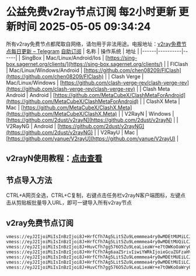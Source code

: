 # 公益免费v2ray节点订阅 每2小时更新 更新时间 2025-05-05 09:34:24
所有v2ray免费节点都爬取自网络，请勿用于非法用途。电报地址：[v2ray免费节点每日更新 – Telegram](https://t.me/just_do_chat) 
[自助订阅](https://share.colors.nyc.mn/)
| 名称 | 操作系统 | 地址 |
|------|----------|------|
| SingBox | Mac/Linux/Android/Ios | [https://sing-box.sagernet.org/clients/](https://sing-box.sagernet.org/clients/) |
| FlClash | Mac/Linux/Windows/Android | [https://github.com/chen08209/FlClash](https://github.com/chen08209/FlClash) |
| Clash Verge | Mac/Linux/Windows | [https://github.com/clash-verge-rev/clash-verge-rev](https://github.com/clash-verge-rev/clash-verge-rev) |
| Clash Meta Android | Android | [https://github.com/MetaCubeX/ClashMetaForAndroid](https://github.com/MetaCubeX/ClashMetaForAndroid) |
| ClashX Meta | Mac | [https://github.com/MetaCubeX/ClashX.Meta](https://github.com/MetaCubeX/ClashX.Meta) |
| V2RayN | Windows | [https://github.com/2dust/v2rayN](https://github.com/2dust/v2rayN) |
| V2RayNG | Android | [https://github.com/2dust/v2rayNG](https://github.com/2dust/v2rayNG) |
| V2RayU | Mac | [https://github.com/yanue/V2rayU](https://github.com/yanue/V2rayU) |
## v2rayN使用教程：[点击查看](https://blog.colors.nyc.mn/posts/how-to-use-v2rayn//)
## 节点导入方法
CTRL+A网页全选，CTRL+C复制，右键点击任务栏v2rayN客户端图标，左键点击从剪贴板批量导入URL，即可一键导入所有v2ray节点  
## v2ray免费节点订阅  
``` 
vmess://eyJ2IjoiMiIsInBzIjoi8J+HrfCfh7Ag5Lit5Zu9Lemmmea4ry0wMDEtMUMiLCJhZGQiOiIyMTIuMTkyLjEyLjE1NCIsInBvcnQiOiIyMzAzMyIsInR5cGUiOiJub25lIiwiaWQiOiIwNjhhNjE1NC0xYWNlLTQ4YTktYjAwNC01MDRlZTAxNDQwYWQiLCJhaWQiOiIwIiwibmV0Ijoid3MiLCJwYXRoIjoiLyIsImhvc3QiOiIiLCJ0bHMiOiIifQ==
vmess://eyJ2IjoiMiIsInBzIjoi8J+HrfCfh7Ag5Lit5Zu9Lemmmea4ry0wMDEtMUQiLCJhZGQiOiIyMTIuMTkyLjEyLjE1NCIsInBvcnQiOiIyMzAzMyIsInR5cGUiOiJub25lIiwiaWQiOiI2MGM4NGZjOS0xNjk3LTQ1MDMtOTlkZi01MGM3ZGJiY2IxZjkiLCJhaWQiOiIwIiwibmV0Ijoid3MiLCJwYXRoIjoiLyIsImhvc3QiOiIiLCJ0bHMiOiIifQ==
vmess://eyJ2IjoiMiIsInBzIjoi8J+HuvCfh7gg576O5Zu9LeaLieaWr+e7tOWKoOaWry0wMDEtMUQiLCJhZGQiOiI0NS4xNDcuMjAxLjIzMSIsInBvcnQiOiIyMDAyMyIsInR5cGUiOiJub25lIiwiaWQiOiI2MGM4NGZjOS0xNjk3LTQ1MDMtOTlkZi01MGM3ZGJiY2IxZjkiLCJhaWQiOiIwIiwibmV0Ijoid3MiLCJwYXRoIjoiLyIsImhvc3QiOiIiLCJ0bHMiOiIifQ==
vmess://eyJ2IjoiMiIsInBzIjoi8J+HrfCfh7Ag6aaZ5rivIiwiYWRkIjoieGcuZGFzaHVhaS5jeW91IiwicG9ydCI6IjE5OTAxIiwidHlwZSI6Im5vbmUiLCJpZCI6IjczYzUxNDIwLTM0MTktNDAwMy04M2UyLTc2Mjc3YzlkZmFhYSIsImFpZCI6IjAiLCJuZXQiOiJ0Y3AiLCJwYXRoIjoiLyIsImhvc3QiOiJ4Zy5kYXNodWFpLmN5b3UiLCJ0bHMiOiIifQ==
vmess://eyJ2IjoiMiIsInBzIjoi8J+HrfCfh7Ag5Lit5Zu9Lemmmea4ry0wMDEtMUEiLCJhZGQiOiIyMTIuMTkyLjEyLjE1NCIsInBvcnQiOiIyMzAzMyIsInR5cGUiOiJub25lIiwiaWQiOiJiZTE1OWJjMi1mYjVmLTQxOWQtYTUyYi00NTgyNzQzZWVlNTUiLCJhaWQiOiIwIiwibmV0Ijoid3MiLCJwYXRoIjoiLyIsImhvc3QiOiIiLCJ0bHMiOiIifQ==
vmess://eyJ2IjoiMiIsInBzIjoi8J+HrfCfh7Ag5Lit5Zu9Lemmmea4ry0wMDEtMUIiLCJhZGQiOiIyMTIuMTkyLjEyLjE1NCIsInBvcnQiOiIyMzAzMyIsInR5cGUiOiJub25lIiwiaWQiOiJkZTk3MDNhNi0wMjQ0LTQ0MDItYjIwNy03Y2YxODM0MjQ3NmYiLCJhaWQiOiIwIiwibmV0Ijoid3MiLCJwYXRoIjoiLyIsImhvc3QiOiIiLCJ0bHMiOiIifQ==
vmess://eyJ2IjoiMiIsInBzIjoi8J+HuvCfh7gg576O5Zu9LeaLieaWr+e7tOWKoOaWry0wMDEtMUYiLCJhZGQiOiI0NS4xNDcuMjAxLjIzMSIsInBvcnQiOiIyMDAyMyIsInR5cGUiOiJub25lIiwiaWQiOiJmNDRmMGMzNy0yYzhiLTQ3MjktODMxMC04NDdhZjc5YjZlMGEiLCJhaWQiOiIwIiwibmV0Ijoid3MiLCJwYXRoIjoiLyIsImhvc3QiOiIiLCJ0bHMiOiIifQ==
```

